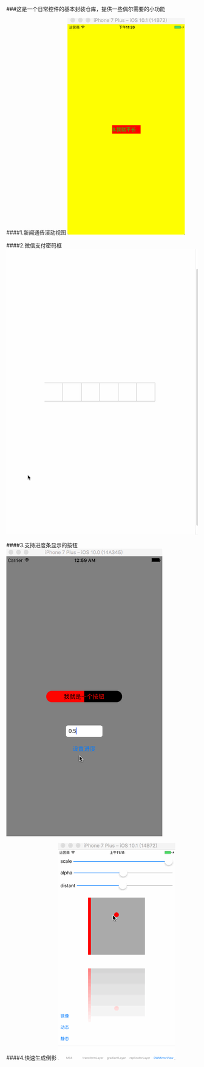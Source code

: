 ###这是一个日常控件的基本封装仓库，提供一些偶尔需要的小功能

####1.新闻通告滚动视图
![新闻通告展示](https://github.com/CodeWicky/Components/raw/master/%E6%96%B0%E9%97%BB%E9%80%9A%E5%91%8A%E6%BB%9A%E5%8A%A8%E8%A7%86%E5%9B%BE/%E5%8A%A8%E7%94%BB%E5%B1%95%E7%A4%BA.gif)

####2.微信支付密码框
![微信支付密码框](https://github.com/CodeWicky/Components/raw/master/%E5%BE%AE%E4%BF%A1%E6%94%AF%E4%BB%98%E5%AF%86%E7%A0%81%E6%A1%86/%E5%8A%A8%E7%94%BB%E5%B1%95%E7%A4%BA.gif)

####3.支持进度条显示的按钮
![支持进度条显示的按钮](https://github.com/CodeWicky/Components/raw/master/%E6%94%AF%E6%8C%81%E8%BF%9B%E5%BA%A6%E6%9D%A1%E6%98%BE%E7%A4%BA%E7%9A%84%E6%8C%89%E9%92%AE/%E5%8A%A8%E7%94%BB%E5%B1%95%E7%A4%BA.gif)

####4.快速生成倒影
![快速生成倒影](https://github.com/CodeWicky/Components/raw/master/%E5%BF%AB%E9%80%9F%E7%94%9F%E6%88%90%E5%80%92%E5%BD%B1/%E5%8A%A8%E7%94%BB%E5%B1%95%E7%A4%BA.gif)
